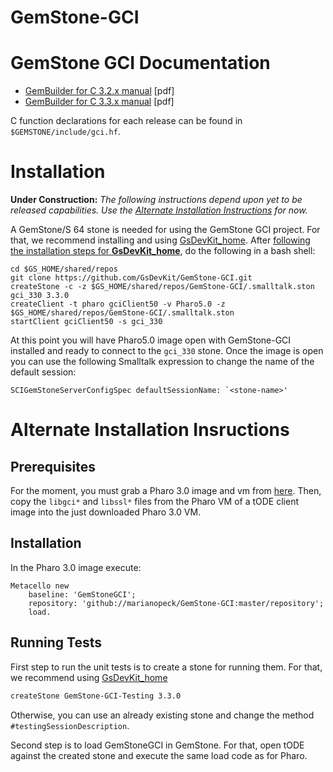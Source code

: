 # GemStone-GCI

# GemStone GCI Documentation

- [GemBuilder for C 3.2.x manual](https://downloads.gemtalksystems.com/docs/GemStone64/3.2.x/GS64-GemBuilderforC-3.2.pdf) [pdf]
- [GemBuilder for C 3.3.x manual](https://downloads.gemtalksystems.com/docs/GemStone64/3.3.x/GS64-GemBuilderforC-3.3.pdf) [pdf]

C function declarations for each release can be found in `$GEMSTONE/include/gci.hf`.

# Installation

**Under Construction:** *The following instructions depend upon yet to be released capabilities. Use the [Alternate Installation Instructions](#alternate-installation-instructions) for now.*

A GemStone/S 64 stone is needed for using the GemStone GCI project. 
For that, we recommend installing and using [GsDevKit_home](https://github.com/GsDevKit/GsDevKit_home).
After [following the installation steps for **GsDevKit_home**](https://github.com/GsDevKit/GsDevKit_home#open-source-development-kit-for-gemstones-64-bit-), do the following in a bash shell:

```
cd $GS_HOME/shared/repos
git clone https://github.com/GsDevKit/GemStone-GCI.git
createStone -c -z $GS_HOME/shared/repos/GemStone-GCI/.smalltalk.ston gci_330 3.3.0
createClient -t pharo gciClient50 -v Pharo5.0 -z $GS_HOME/shared/repos/GemStone-GCI/.smalltalk.ston
startClient gciClient50 -s gci_330
```

At this point you will have Pharo5.0 image open with GemStone-GCI installed and ready to connect to the `gci_330` stone.
Once the image is open you can use the following Smalltalk expression to change the name of the default session:

```smalltalk
SCIGemStoneServerConfigSpec defaultSessionName: `<stone-name>'
```

# Alternate Installation Insructions

## Prerequisites

For the moment, you must grab a Pharo 3.0 image and vm from [here](files.pharo.org). Then, copy the `libgci*` and `libssl*` files from the Pharo VM of a tODE client image into the just downloaded Pharo 3.0 VM.   

## Installation

In the Pharo 3.0 image execute:

```Smalltalk
Metacello new
    baseline: 'GemStoneGCI';
    repository: 'github://marianopeck/GemStone-GCI:master/repository';
    load.
```

## Running Tests

First step to run the unit tests is to create a stone for running them. For that, we recommend using [GsDevKit_home](https://github.com/GsDevKit/GsDevKit_home)

```bash
createStone GemStone-GCI-Testing 3.3.0
```

Otherwise, you can use an already existing stone and change the method `#testingSessionDescription`.

Second step is to load GemStoneGCI in GemStone. For that, open tODE against the created stone and execute the same load code as for Pharo.

